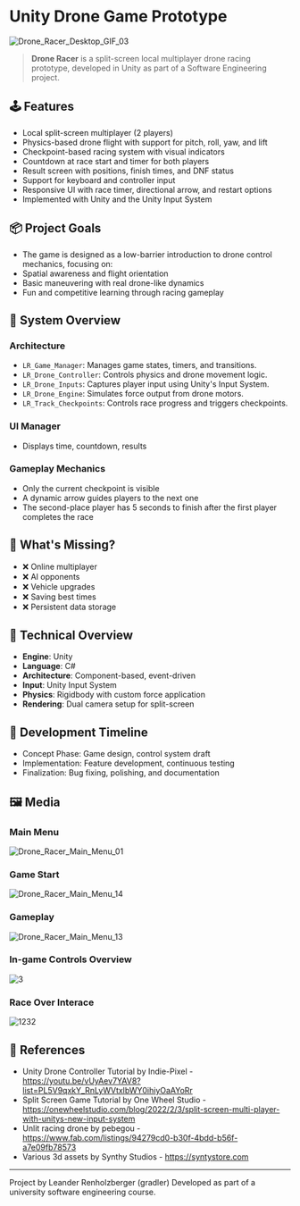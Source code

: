 # Unity Drone Game Prototype
![Drone_Racer_Desktop_GIF_03](https://github.com/user-attachments/assets/5d0810ec-2a77-4afc-a004-14bf3ae001b9)
> **Drone Racer** is a split-screen local multiplayer drone racing prototype, developed in Unity as part of a Software Engineering project.
## 🕹️ Features
* Local split-screen multiplayer (2 players)
* Physics-based drone flight with support for pitch, roll, yaw, and lift
* Checkpoint-based racing system with visual indicators
* Countdown at race start and timer for both players
* Result screen with positions, finish times, and DNF status
* Support for keyboard and controller input
* Responsive UI with race timer, directional arrow, and restart options
* Implemented with Unity and the Unity Input System
## 📦 Project Goals
* The game is designed as a low-barrier introduction to drone control mechanics, focusing on:
* Spatial awareness and flight orientation
* Basic maneuvering with real drone-like dynamics
* Fun and competitive learning through racing gameplay
## 🧩 System Overview
### Architecture
- `LR_Game_Manager`: Manages game states, timers, and transitions.
- `LR_Drone_Controller`: Controls physics and drone movement logic.
- `LR_Drone_Inputs`: Captures player input using Unity's Input System.
- `LR_Drone_Engine`: Simulates force output from drone motors.
- `LR_Track_Checkpoints`: Controls race progress and triggers checkpoints.
### UI Manager
* Displays time, countdown, results
### Gameplay Mechanics
* Only the current checkpoint is visible
* A dynamic arrow guides players to the next one
* The second-place player has 5 seconds to finish after the first player completes the race
## 📌 What's Missing?
* ❌ Online multiplayer
* ❌ AI opponents
* ❌ Vehicle upgrades
* ❌ Saving best times
* ❌ Persistent data storage
## 🧪 Technical Overview
* **Engine**: Unity
* **Language**: C#
* **Architecture**: Component-based, event-driven
* **Input**: Unity Input System
* **Physics**: Rigidbody with custom force application
* **Rendering**: Dual camera setup for split-screen
## 📅 Development Timeline
* Concept Phase: Game design, control system draft
* Implementation: Feature development, continuous testing
* Finalization: Bug fixing, polishing, and documentation
## 🖼️ Media
### Main Menu
![Drone_Racer_Main_Menu_01](https://github.com/user-attachments/assets/f9af9d36-5d2b-4e79-bd64-2d8147a0893e)
### Game Start
![Drone_Racer_Main_Menu_14](https://github.com/user-attachments/assets/4ae302c8-8f0d-4ff9-add4-a4ddbf125d56)
### Gameplay
![Drone_Racer_Main_Menu_13](https://github.com/user-attachments/assets/60f3fc48-2831-424d-9e57-13a2e2143cfc)
### In-game Controls Overview
![3](https://github.com/user-attachments/assets/9570e911-eac9-414b-b48c-54eff9240258)
### Race Over Interace
![1232](https://github.com/user-attachments/assets/63c51b0c-f517-4871-8e73-0f3f7563dc1a)
## 🙌 References
- Unity Drone Controller Tutorial by Indie-Pixel - https://youtu.be/vUyAev7YAV8?list=PL5V9qxkY_RnLyWVtxIbWY0ihiyOaAYoRr
- Split Screen Game Tutorial by One Wheel Studio - https://onewheelstudio.com/blog/2022/2/3/split-screen-multi-player-with-unitys-new-input-system
- Unlit racing drone by pebegou - https://www.fab.com/listings/94279cd0-b30f-4bdd-b56f-a7e09fb78573
- Various 3d assets by Synthy Studios - https://syntystore.com
---
Project by Leander Renholzberger (gradler)
Developed as part of a university software engineering course.


